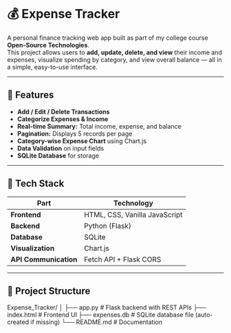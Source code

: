 # 💰 Expense Tracker  

A personal finance tracking web app built as part of my college course **Open-Source Technologies**.  
This project allows users to **add, update, delete, and view** their income and expenses, visualize spending by category, and view overall balance — all in a simple, easy-to-use interface.

---

## 🚀 Features  

- **Add / Edit / Delete Transactions**  
- **Categorize Expenses & Income**  
- **Real-time Summary:** Total income, expense, and balance  
- **Pagination:** Displays 5 records per page  
- **Category-wise Expense Chart** using Chart.js  
- **Data Validation** on input fields  
- **SQLite Database** for storage  

---

## 🧠 Tech Stack  

| Part | Technology |
|------|-------------|
| **Frontend** | HTML, CSS, Vanilla JavaScript |
| **Backend** | Python (Flask) |
| **Database** | SQLite |
| **Visualization** | Chart.js |
| **API Communication** | Fetch API + Flask CORS |

---

## 📂 Project Structure  

Expense_Tracker/
│
├── app.py # Flask backend with REST APIs
├── index.html # Frontend UI
├── expenses.db # SQLite database file (auto-created if missing)
└── README.md # Documentation
